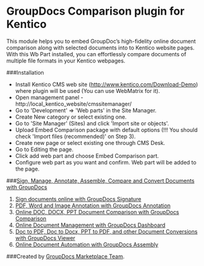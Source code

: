 GroupDocs Comparison plugin for Kentico
===============================

This module helps you to embed GroupDoc’s high-fidelity online document comparison along with selected documents into to Kentico website pages.
With this Wb Part installed, you can effortlessly compare documents of multiple file formats in your Kentico webpages.


###Installation
* Install Kentico CMS web site (http://www.kentico.com/Download-Demo) where plugin will be used (You can use WebMatrix for it).
* Open management panel - http://local_kentico_website/cmssitemanager/
* Go to 'Development' => 'Web parts' in the Site Manager.
* Create New category or select existing one.
* Go to 'Site Manager' (Sites) and click 'Import site or objects'.
* Upload Embed Comparison package with default options (!!! You should check 'Import files (recommended)' on Step 3).
* Create new page or select existing one through CMS Desk.
* Go to Editing the page.
* Click add web part and choose Embed Comparison part.
* Configure web part as you want and confirm. Web part will be added to the page.
  
###[Sign, Manage, Annotate, Assemble, Compare and Convert Documents with GroupDocs](http://groupdocs.com)
1. [Sign documents online with GroupDocs Signature](http://groupdocs.com/apps/signature)
2. [PDF, Word and Image Annotation with GroupDocs Annotation](http://groupdocs.com/apps/annotation)
3. [Online DOC, DOCX, PPT Document Comparison with GroupDocs Comparison](http://groupdocs.com/apps/comparison)
4. [Online Document Management with GroupDocs Dashboard](http://groupdocs.com/apps/dashboard)
5. [Doc to PDF, Doc to Docx, PPT to PDF, and other Document Conversions with GroupDocs Viewer](http://groupdocs.com/apps/viewer)
6. [Online Document Automation with GroupDocs Assembly](http://groupdocs.com/apps/assembly)

###Created by [GroupDocs Marketplace Team](http://groupdocs.com/marketplace/).
